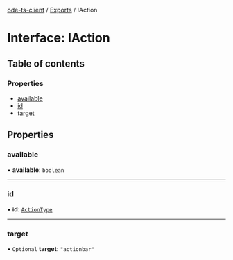 [ode-ts-client](../README.md) / [Exports](../modules.md) / IAction

# Interface: IAction

## Table of contents

### Properties

- [available](IAction.md#available)
- [id](IAction.md#id)
- [target](IAction.md#target)

## Properties

### available

• **available**: `boolean`

___

### id

• **id**: [`ActionType`](../modules.md#actiontype)

___

### target

• `Optional` **target**: ``"actionbar"``
